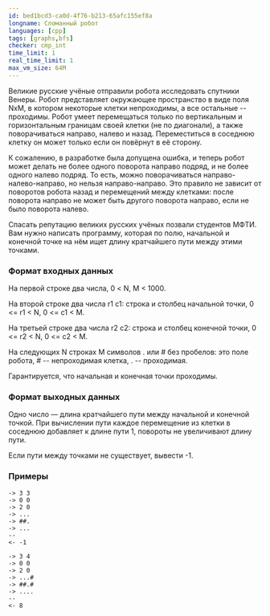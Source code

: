 ```yaml
---
id: bed1bcd3-ca0d-4f76-b213-65afc155ef8a
longname: Сломанный робот
languages: [cpp]
tags: [graphs,bfs]
checker: cmp_int
time_limit: 1
real_time_limit: 1
max_vm_size: 64M
---
```


Великие русские учёные отправили робота исследовать спутники Венеры. Робот представляет окружающее пространство в виде поля NxM, в котором некоторые клетки непроходимы, а все остальные -- проходимы. Робот умеет перемещаться только по вертикальным и горизонтальным границам своей клетки (не по диагонали), а также поворачиваться направо, налево и назад. Переместиться в соседнюю клетку он может только если он повёрнут в её сторону.

К сожалению, в разработке была допущена ошибка, и теперь робот может делать не более одного поворота направо подряд, и не более одного налево подряд. То есть, можно поворачиваться направо-налево-направо, но нельзя направо-направо. Это правило не зависит от поворотов робота назад и перемещений между клетками: после поворота направо не может быть другого поворота направо, если не было поворота налево.

Спасать репутацию великих русских учёных позвали студентов МФТИ. Вам нужно написать программу, которая по полю, начальной и конечной точке на нём ищет длину кратчайшего пути между этими точками.

### Формат входных данных

На первой строке два числа, 0 < N, M < 1000.

На второй строке два числа r1 c1: строка и столбец начальной точки, 0 <= r1 < N, 0 <= c1 < M.

На третьей строке два числа r2 c2: строка и столбец конечной точки, 0 <= r2 < N, 0 <= c2 < M.

На следующих N строках M символов . или # без пробелов: это поле робота, # -- непроходимая клетка, . -- проходимая.

Гарантируется, что начальная и конечная точки проходимы.

### Формат выходных данных

Одно число — длина кратчайшего пути между начальной и конечной точкой. При вычислении пути каждое перемещение из клетки в соседнюю добавляет к длине пути 1, повороты не увеличивают длину пути. 

Если пути между точками не существует, вывести -1.

### Примеры

```
-> 3 3
-> 0 0
-> 2 0
-> ...
-> ##.
-> ...
--
<- -1
```

```
-> 3 4
-> 0 0
-> 2 0
-> ...#
-> ##.#
-> ....
--
<- 8
```
